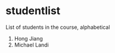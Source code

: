 # studentlist
List of students in the course, alphabetical <br />
1. Hong Jiang
2. Michael Landi

 


